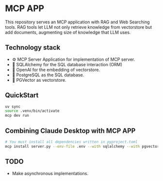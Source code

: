 # MCP APP

This repository serves an MCP application with RAG and Web Searching tools. 
RAG tools let LLM not only retrieve knowledge from vectorstore but add documents, augmenting size of knowledge that LLM uses.

## Technology stack
- ⚙️ MCP Server Application for implementation of MCP server.
- 🧰 SQLAlchemy for the SQL database interaction (ORM)
- 🤖 OpenAI for the embedding of vectorstore.
- 💾 PostgreSQL as the SQL database.
- 🦜 PGVector as vectorstore.

## QuickStart

```sh
uv sync
source .venv/bin/activate
mcp dev run
```

## Combining Claude Desktop with MCP APP

```sh
# You must install all dependencies written in pyproject.toml
mcp install server.py --env-file .env --with sqlalchemy --with pgvector --with openai --with "psycopg[binary]" --with pydantic --with python-dotenv --with tavily-python
```

## TODO
- Make asynchronous implementations.
